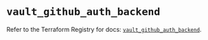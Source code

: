 # `vault_github_auth_backend`

Refer to the Terraform Registry for docs: [`vault_github_auth_backend`](https://registry.terraform.io/providers/hashicorp/vault/4.0.0/docs/resources/github_auth_backend).
